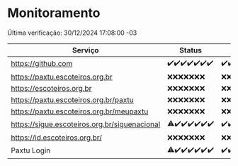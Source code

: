 # Monitoramento

Última verificação: 30/12/2024 17:08:00 -03

|Serviço|Status|Últimas 24h|
|---|---|---|
|https://github.com|<span title="2024-12-23: OK=23">✔️</span><span title="2024-12-24: OK=23">✔️</span><span title="2024-12-25: OK=23">✔️</span><span title="2024-12-26: OK=23">✔️</span><span title="2024-12-27: OK=23">✔️</span><span title="2024-12-28: OK=23">✔️</span><span title="2024-12-29: OK=20">✔️</span>|<span title="29/12/2024 18:06:00 -03 : 200">✔️</span><span title="29/12/2024 19:07:00 -03 : 200">✔️</span><span title="29/12/2024 20:07:00 -03 : 200">✔️</span><span title="29/12/2024 21:42:00 -03 : 200">✔️</span><span title="29/12/2024 23:13:00 -03 : 200">✔️</span><span title="30/12/2024 00:15:00 -03 : 200">✔️</span><span title="30/12/2024 01:10:00 -03 : 200">✔️</span><span title="30/12/2024 02:08:00 -03 : 200">✔️</span><span title="30/12/2024 03:12:00 -03 : 200">✔️</span><span title="30/12/2024 04:09:00 -03 : 200">✔️</span><span title="30/12/2024 05:11:00 -03 : 200">✔️</span><span title="30/12/2024 06:09:00 -03 : 200">✔️</span><span title="30/12/2024 07:09:00 -03 : 200">✔️</span><span title="30/12/2024 08:06:00 -03 : 200">✔️</span><span title="30/12/2024 09:15:00 -03 : 200">✔️</span><span title="30/12/2024 10:15:00 -03 : 200">✔️</span><span title="30/12/2024 11:07:00 -03 : 200">✔️</span><span title="30/12/2024 12:08:00 -03 : 200">✔️</span><span title="30/12/2024 13:09:00 -03 : 200">✔️</span><span title="30/12/2024 14:07:00 -03 : 200">✔️</span><span title="30/12/2024 15:11:00 -03 : 200">✔️</span><span title="30/12/2024 16:06:00 -03 : 200">✔️</span><span title="30/12/2024 17:08:00 -03 : 200">✔️</span>|
|https://paxtu.escoteiros.org.br|<span title="2024-12-23: Falhas=23">❌</span><span title="2024-12-24: Falhas=23">❌</span><span title="2024-12-25: Falhas=23">❌</span><span title="2024-12-26: Falhas=23">❌</span><span title="2024-12-27: Falhas=23">❌</span><span title="2024-12-28: Falhas=23">❌</span><span title="2024-12-29: Falhas=20">❌</span>|<span title="29/12/2024 18:06:00 -03 : 403">❌</span><span title="29/12/2024 19:07:00 -03 : 403">❌</span><span title="29/12/2024 20:07:00 -03 : 403">❌</span><span title="29/12/2024 21:42:00 -03 : 403">❌</span><span title="29/12/2024 23:13:00 -03 : 403">❌</span><span title="30/12/2024 00:15:00 -03 : 403">❌</span><span title="30/12/2024 01:10:00 -03 : 403">❌</span><span title="30/12/2024 02:08:00 -03 : 403">❌</span><span title="30/12/2024 03:12:00 -03 : 403">❌</span><span title="30/12/2024 04:09:00 -03 : 403">❌</span><span title="30/12/2024 05:11:00 -03 : 403">❌</span><span title="30/12/2024 06:09:00 -03 : 403">❌</span><span title="30/12/2024 07:09:00 -03 : 403">❌</span><span title="30/12/2024 08:06:00 -03 : 403">❌</span><span title="30/12/2024 09:15:00 -03 : 403">❌</span><span title="30/12/2024 10:15:00 -03 : 403">❌</span><span title="30/12/2024 11:07:00 -03 : 403">❌</span><span title="30/12/2024 12:08:00 -03 : 403">❌</span><span title="30/12/2024 13:09:00 -03 : 403">❌</span><span title="30/12/2024 14:07:00 -03 : 403">❌</span><span title="30/12/2024 15:11:00 -03 : 403">❌</span><span title="30/12/2024 16:06:00 -03 : 403">❌</span><span title="30/12/2024 17:08:00 -03 : 403">❌</span>|
|https://escoteiros.org.br|<span title="2024-12-23: Falhas=23">❌</span><span title="2024-12-24: Falhas=23">❌</span><span title="2024-12-25: Falhas=23">❌</span><span title="2024-12-26: Falhas=23">❌</span><span title="2024-12-27: Falhas=23">❌</span><span title="2024-12-28: Falhas=23">❌</span><span title="2024-12-29: Falhas=20">❌</span>|<span title="29/12/2024 18:06:00 -03 : 403">❌</span><span title="29/12/2024 19:07:00 -03 : 403">❌</span><span title="29/12/2024 20:07:00 -03 : 403">❌</span><span title="29/12/2024 21:42:00 -03 : 403">❌</span><span title="29/12/2024 23:13:00 -03 : 403">❌</span><span title="30/12/2024 00:15:00 -03 : 403">❌</span><span title="30/12/2024 01:10:00 -03 : 403">❌</span><span title="30/12/2024 02:08:00 -03 : 403">❌</span><span title="30/12/2024 03:12:00 -03 : 403">❌</span><span title="30/12/2024 04:09:00 -03 : 403">❌</span><span title="30/12/2024 05:11:00 -03 : 403">❌</span><span title="30/12/2024 06:09:00 -03 : 403">❌</span><span title="30/12/2024 07:09:00 -03 : 403">❌</span><span title="30/12/2024 08:06:00 -03 : 403">❌</span><span title="30/12/2024 09:15:00 -03 : 403">❌</span><span title="30/12/2024 10:15:00 -03 : 403">❌</span><span title="30/12/2024 11:07:00 -03 : 403">❌</span><span title="30/12/2024 12:08:00 -03 : 403">❌</span><span title="30/12/2024 13:09:00 -03 : 403">❌</span><span title="30/12/2024 14:07:00 -03 : 403">❌</span><span title="30/12/2024 15:11:00 -03 : 403">❌</span><span title="30/12/2024 16:06:00 -03 : 403">❌</span><span title="30/12/2024 17:08:00 -03 : 403">❌</span>|
|https://paxtu.escoteiros.org.br/paxtu|<span title="2024-12-23: Falhas=23">❌</span><span title="2024-12-24: Falhas=23">❌</span><span title="2024-12-25: Falhas=23">❌</span><span title="2024-12-26: Falhas=23">❌</span><span title="2024-12-27: Falhas=23">❌</span><span title="2024-12-28: Falhas=23">❌</span><span title="2024-12-29: Falhas=20">❌</span>|<span title="29/12/2024 18:06:00 -03 : 403">❌</span><span title="29/12/2024 19:07:00 -03 : 403">❌</span><span title="29/12/2024 20:07:00 -03 : 403">❌</span><span title="29/12/2024 21:42:00 -03 : 403">❌</span><span title="29/12/2024 23:13:00 -03 : 403">❌</span><span title="30/12/2024 00:15:00 -03 : 403">❌</span><span title="30/12/2024 01:10:00 -03 : 403">❌</span><span title="30/12/2024 02:08:00 -03 : 403">❌</span><span title="30/12/2024 03:12:00 -03 : 403">❌</span><span title="30/12/2024 04:09:00 -03 : 403">❌</span><span title="30/12/2024 05:12:00 -03 : 403">❌</span><span title="30/12/2024 06:09:00 -03 : 403">❌</span><span title="30/12/2024 07:09:00 -03 : 403">❌</span><span title="30/12/2024 08:06:00 -03 : 403">❌</span><span title="30/12/2024 09:15:00 -03 : 403">❌</span><span title="30/12/2024 10:15:00 -03 : 403">❌</span><span title="30/12/2024 11:07:00 -03 : 403">❌</span><span title="30/12/2024 12:08:00 -03 : 403">❌</span><span title="30/12/2024 13:09:00 -03 : 403">❌</span><span title="30/12/2024 14:07:00 -03 : 403">❌</span><span title="30/12/2024 15:11:00 -03 : 403">❌</span><span title="30/12/2024 16:06:00 -03 : 403">❌</span><span title="30/12/2024 17:08:00 -03 : 403">❌</span>|
|https://paxtu.escoteiros.org.br/meupaxtu|<span title="2024-12-23: Falhas=23">❌</span><span title="2024-12-24: Falhas=23">❌</span><span title="2024-12-25: Falhas=23">❌</span><span title="2024-12-26: Falhas=23">❌</span><span title="2024-12-27: Falhas=23">❌</span><span title="2024-12-28: Falhas=23">❌</span><span title="2024-12-29: Falhas=20">❌</span>|<span title="29/12/2024 18:06:00 -03 : 403">❌</span><span title="29/12/2024 19:07:00 -03 : 403">❌</span><span title="29/12/2024 20:07:00 -03 : 403">❌</span><span title="29/12/2024 21:42:00 -03 : 403">❌</span><span title="29/12/2024 23:13:00 -03 : 403">❌</span><span title="30/12/2024 00:15:00 -03 : 403">❌</span><span title="30/12/2024 01:10:00 -03 : 403">❌</span><span title="30/12/2024 02:08:00 -03 : 403">❌</span><span title="30/12/2024 03:12:00 -03 : 403">❌</span><span title="30/12/2024 04:09:00 -03 : 403">❌</span><span title="30/12/2024 05:12:00 -03 : 403">❌</span><span title="30/12/2024 06:09:00 -03 : 403">❌</span><span title="30/12/2024 07:09:00 -03 : 403">❌</span><span title="30/12/2024 08:06:00 -03 : 403">❌</span><span title="30/12/2024 09:15:00 -03 : 403">❌</span><span title="30/12/2024 10:15:00 -03 : 403">❌</span><span title="30/12/2024 11:07:00 -03 : 403">❌</span><span title="30/12/2024 12:08:00 -03 : 403">❌</span><span title="30/12/2024 13:09:00 -03 : 403">❌</span><span title="30/12/2024 14:07:00 -03 : 403">❌</span><span title="30/12/2024 15:11:00 -03 : 403">❌</span><span title="30/12/2024 16:06:00 -03 : 403">❌</span><span title="30/12/2024 17:08:00 -03 : 403">❌</span>|
|https://sigue.escoteiros.org.br/siguenacional|<span title="2024-12-23: OK=22, Falhas=1">⚠️</span><span title="2024-12-24: OK=23">✔️</span><span title="2024-12-25: OK=23">✔️</span><span title="2024-12-26: OK=23">✔️</span><span title="2024-12-27: OK=23">✔️</span><span title="2024-12-28: OK=23">✔️</span><span title="2024-12-29: OK=20">✔️</span>|<span title="29/12/2024 18:06:00 -03 : 200">✔️</span><span title="29/12/2024 19:07:00 -03 : 200">✔️</span><span title="29/12/2024 20:07:00 -03 : 200">✔️</span><span title="29/12/2024 21:42:00 -03 : 200">✔️</span><span title="29/12/2024 23:13:00 -03 : 200">✔️</span><span title="30/12/2024 00:15:00 -03 : 200">✔️</span><span title="30/12/2024 01:10:00 -03 : 200">✔️</span><span title="30/12/2024 02:08:00 -03 : 200">✔️</span><span title="30/12/2024 03:12:00 -03 : 200">✔️</span><span title="30/12/2024 04:09:00 -03 : 200">✔️</span><span title="30/12/2024 05:12:00 -03 : 200">✔️</span><span title="30/12/2024 06:09:00 -03 : 200">✔️</span><span title="30/12/2024 07:09:00 -03 : 200">✔️</span><span title="30/12/2024 08:06:00 -03 : 200">✔️</span><span title="30/12/2024 09:15:00 -03 : 200">✔️</span><span title="30/12/2024 10:15:00 -03 : 200">✔️</span><span title="30/12/2024 11:07:00 -03 : 200">✔️</span><span title="30/12/2024 12:08:00 -03 : 200">✔️</span><span title="30/12/2024 13:09:00 -03 : 200">✔️</span><span title="30/12/2024 14:07:00 -03 : 200">✔️</span><span title="30/12/2024 15:11:00 -03 : 200">✔️</span><span title="30/12/2024 16:06:00 -03 : 200">✔️</span><span title="30/12/2024 17:08:00 -03 : 200">✔️</span>|
|https://id.escoteiros.org.br/|<span title="2024-12-23: Falhas=23">❌</span><span title="2024-12-24: Falhas=23">❌</span><span title="2024-12-25: Falhas=23">❌</span><span title="2024-12-26: Falhas=23">❌</span><span title="2024-12-27: Falhas=23">❌</span><span title="2024-12-28: Falhas=23">❌</span><span title="2024-12-29: Falhas=20">❌</span>|<span title="29/12/2024 18:06:00 -03 : 403">❌</span><span title="29/12/2024 19:07:00 -03 : 403">❌</span><span title="29/12/2024 20:07:00 -03 : 403">❌</span><span title="29/12/2024 21:42:00 -03 : 403">❌</span><span title="29/12/2024 23:13:00 -03 : 403">❌</span><span title="30/12/2024 00:15:00 -03 : 403">❌</span><span title="30/12/2024 01:10:00 -03 : 403">❌</span><span title="30/12/2024 02:08:00 -03 : 403">❌</span><span title="30/12/2024 03:12:00 -03 : 403">❌</span><span title="30/12/2024 04:09:00 -03 : 403">❌</span><span title="30/12/2024 05:12:00 -03 : 403">❌</span><span title="30/12/2024 06:09:00 -03 : 403">❌</span><span title="30/12/2024 07:09:00 -03 : 403">❌</span><span title="30/12/2024 08:06:00 -03 : 403">❌</span><span title="30/12/2024 09:15:00 -03 : 403">❌</span><span title="30/12/2024 10:15:00 -03 : 403">❌</span><span title="30/12/2024 11:07:00 -03 : 403">❌</span><span title="30/12/2024 12:08:00 -03 : 403">❌</span><span title="30/12/2024 13:09:00 -03 : 403">❌</span><span title="30/12/2024 14:07:00 -03 : 403">❌</span><span title="30/12/2024 15:11:00 -03 : 403">❌</span><span title="30/12/2024 16:06:00 -03 : 403">❌</span><span title="30/12/2024 17:08:00 -03 : 403">❌</span>|
|Paxtu Login|<span title="2024-12-23: OK=22, Falhas=1">⚠️</span><span title="2024-12-24: OK=23">✔️</span><span title="2024-12-25: OK=23">✔️</span><span title="2024-12-26: OK=23">✔️</span><span title="2024-12-27: OK=23">✔️</span><span title="2024-12-28: OK=23">✔️</span><span title="2024-12-29: OK=20">✔️</span>|<span title="29/12/2024 18:06:00 -03 : 200">✔️</span><span title="29/12/2024 19:07:00 -03 : 200">✔️</span><span title="29/12/2024 20:07:00 -03 : 200">✔️</span><span title="29/12/2024 21:42:00 -03 : 200">✔️</span><span title="29/12/2024 23:13:00 -03 : 200">✔️</span><span title="30/12/2024 00:15:00 -03 : 200">✔️</span><span title="30/12/2024 01:10:00 -03 : 200">✔️</span><span title="30/12/2024 02:08:00 -03 : 200">✔️</span><span title="30/12/2024 03:12:00 -03 : 200">✔️</span><span title="30/12/2024 04:09:00 -03 : 200">✔️</span><span title="30/12/2024 05:12:00 -03 : 200">✔️</span><span title="30/12/2024 06:09:00 -03 : 200">✔️</span><span title="30/12/2024 07:09:00 -03 : 200">✔️</span><span title="30/12/2024 08:06:00 -03 : 200">✔️</span><span title="30/12/2024 09:15:00 -03 : 200">✔️</span><span title="30/12/2024 10:15:00 -03 : 200">✔️</span><span title="30/12/2024 11:07:00 -03 : 200">✔️</span><span title="30/12/2024 12:08:00 -03 : 200">✔️</span><span title="30/12/2024 13:09:00 -03 : 200">✔️</span><span title="30/12/2024 14:07:00 -03 : 200">✔️</span><span title="30/12/2024 15:11:00 -03 : 200">✔️</span><span title="30/12/2024 16:06:00 -03 : 200">✔️</span><span title="30/12/2024 17:08:00 -03 : 200">✔️</span>|
